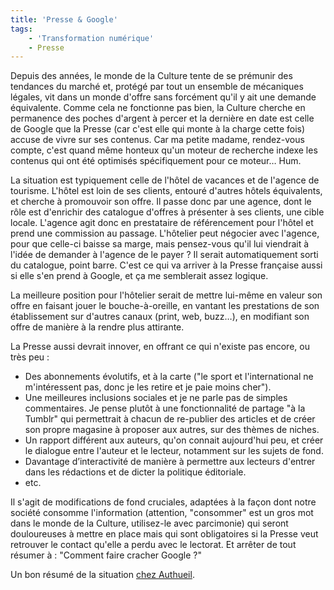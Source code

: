 ```yaml
---
title: 'Presse & Google'
tags:
    - 'Transformation numérique'
    - Presse
---
```


Depuis des années, le monde de la Culture tente de se prémunir des tendances du
marché et, protégé par tout un ensemble de mécaniques légales, vit dans un monde
d'offre sans forcément qu'il y ait une demande équivalente. Comme cela ne
fonctionne pas bien, la Culture cherche en permanence des poches d'argent à
percer et la dernière en date est celle de Google que la Presse (car c'est elle
qui monte à la charge cette fois) accuse de vivre sur ses contenus. Car ma
petite madame, rendez-vous compte, c'est quand même honteux qu'un moteur de
recherche indexe les contenus qui ont été optimisés spécifiquement pour ce
moteur… Hum.

<!-- more -->

La situation est typiquement celle de l'hôtel de vacances et de l'agence de
tourisme. L'hôtel est loin de ses clients, entouré d'autres hôtels équivalents,
et cherche à promouvoir son offre. Il passe donc par une agence, dont le rôle
est d'enrichir des catalogue d'offres à présenter à ses clients, une cible
locale. L'agence agit donc en prestataire de référencement pour l'hôtel et prend
une commission au passage. L'hôtelier peut négocier avec l'agence, pour que
celle-ci baisse sa marge, mais pensez-vous qu'il lui viendrait à l'idée de
demander à l'agence de le payer&nbsp;? Il serait automatiquement sorti du
catalogue, point barre. C'est ce qui va arriver à la Presse française aussi si
elle s'en prend à Google, et ça me semblerait assez logique.

La meilleure position pour l'hôtelier serait de mettre lui-même en valeur son
offre en faisant jouer le bouche-à-oreille, en vantant les prestations de son
établissement sur d'autres canaux (print, web, buzz…), en modifiant son offre de
manière à la rendre plus attirante.

La Presse aussi devrait innover, en offrant ce qui n'existe pas encore, ou très
peu&nbsp;:

-   Des abonnements évolutifs, et à la carte ("le sport et l'international ne
    m'intéressent pas, donc je les retire et je paie moins cher").
-   Une meilleures inclusions sociales et je ne parle pas de simples
    commentaires. Je pense plutôt à une fonctionnalité de partage "à la Tumblr"
    qui permettrait à chacun de re-publier des articles et de créer son propre
    magasine à proposer aux autres, sur des thèmes de niches.
-   Un rapport différent aux auteurs, qu'on connait aujourd'hui peu, et créer le
    dialogue entre l'auteur et le lecteur, notamment sur les sujets de fond.
-   Davantage d’interactivité de manière à permettre aux lecteurs d'entrer dans
    les rédactions et de dicter la politique éditoriale.
-   etc.

Il s'agit de modifications de fond cruciales, adaptées à la façon dont notre
société consomme l'information (attention, "consommer" est un gros mot dans le
monde de la Culture, utilisez-le avec parcimonie) qui seront douloureuses à
mettre en place mais qui sont obligatoires si la Presse veut retrouver le
contact qu'elle a perdu avec le lectorat. Et arrêter de tout résumer à&nbsp;:
"Comment faire cracher Google&nbsp;?"

Un bon résumé de la situation
[chez Authueil](http://www.authueil.org/?2012/10/20/2061-comment-faire-payer-google '"Comment faire payer Google", Authueil.org').
